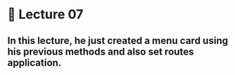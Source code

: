 # 🧐 Lecture 07

## In this lecture, he just created a menu card using his previous methods and also set routes application.
